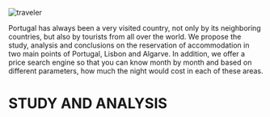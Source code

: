 
![traveler](images/logo_read.jpg)

Portugal has always been a very visited country, not only by its neighboring countries, but also by tourists from all over the world. 
We propose the study, analysis and conclusions on the reservation of accommodation in two main points of Portugal, Lisbon and Algarve. In addition, we offer a price search engine so that you can know month by month and based on different parameters, how much the night would cost in each of these areas.

# STUDY AND ANALYSIS